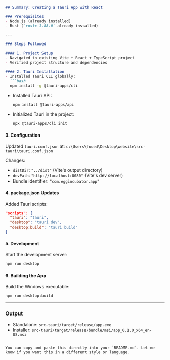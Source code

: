 

````markdown
## Summary: Creating a Tauri App with React

### Prerequisites
- Node.js (already installed)
- Rust (`rustc 1.88.0` already installed)

---

### Steps Followed

#### 1. Project Setup
- Navigated to existing Vite + React + TypeScript project
- Verified project structure and dependencies

#### 2. Tauri Installation
- Installed Tauri CLI globally:
  ```bash
  npm install -g @tauri-apps/cli
````

* Installed Tauri API:

  ```bash
  npm install @tauri-apps/api
  ```
* Initialized Tauri in the project:

  ```bash
  npx @tauri-apps/cli init
  ```

#### 3. Configuration

Updated `tauri.conf.json` at:
`c:\Users\foued\Desktop\website\src-tauri\tauri.conf.json`

Changes:

* `distDir`: `"../dist"` (Vite's output directory)
* `devPath`: `"http://localhost:8080"` (Vite's dev server)
* Bundle identifier: `"com.eggincubator.app"`

#### 4. package.json Updates

Added Tauri scripts:

```json
"scripts": {
  "tauri": "tauri",
  "desktop": "tauri dev",
  "desktop:build": "tauri build"
}
```

#### 5. Development

Start the development server:

```bash
npm run desktop
```

#### 6. Building the App

Build the Windows executable:

```bash
npm run desktop:build
```

---

### Output

* Standalone: `src-tauri/target/release/app.exe`
* Installer: `src-tauri/target/release/bundle/msi/app_0.1.0_x64_en-US.msi`

```

You can copy and paste this directly into your `README.md`. Let me know if you want this in a different style or language.
```
